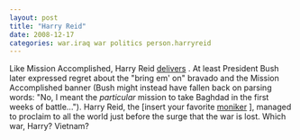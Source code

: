 ```yaml
---
layout: post
title: "Harry Reid"
date: 2008-12-17
categories: war.iraq war politics person.harryreid
---
```


Like Mission Accomplished, Harry Reid 
[delivers](http://www.breitbart.com/article.php?id=070419184534.ileoeb47&amp;show_article=1)
. At least President Bush later expressed regret about the "bring em' on"
bravado and the Mission Accomplished banner (Bush might instead have fallen back
on parsing words: "No, I meant the _particular_ mission to take Baghdad in the
first weeks of battle..."). Harry Reid, the [insert your favorite 
[moniker](http://thethaxis.blogspot.com/2008/12/gettin-it-straight.html) ],
managed to proclaim to all the world just before the surge that the war is lost.
Which war, Harry?
Vietnam?